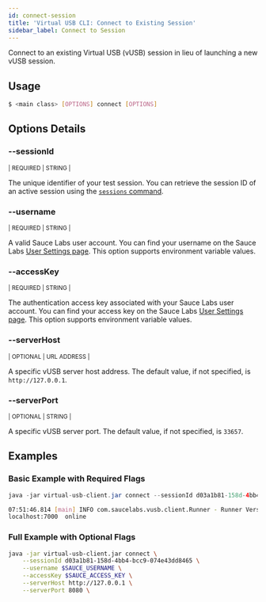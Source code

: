 ```yaml
---
id: connect-session
title: 'Virtual USB CLI: Connect to Existing Session'
sidebar_label: Connect to Session
---
```


Connect to an existing Virtual USB (vUSB) session in lieu of launching a new vUSB session.

## Usage

```bash
$ <main class> [OPTIONS] connect [OPTIONS]
```

## Options Details

### <span className="cli">--sessionId</span>

<div className="cli-desc">
<p><small>| REQUIRED | STRING |</small></p>

The unique identifier of your test session. You can retrieve the session ID of an active session using the [`sessions` command](/dev/cli/virtual-usb/find-sessionid).

</div>

### <span className="cli">--username</span>

<div className="cli-desc">
<p><small>| REQUIRED | STRING |</small></p>

A valid Sauce Labs user account. You can find your username on the Sauce Labs [User Settings page](https://app.saucelabs.com/user-settings). This option supports environment variable values.

</div>

### <span className="cli">--accessKey</span>

<div className="cli-desc">
<p><small>| REQUIRED | STRING |</small></p>

The authentication access key associated with your Sauce Labs user account. You can find your access key on the Sauce Labs [User Settings page](https://app.saucelabs.com/user-settings). This option supports environment variable values.

</div>

### <span className="cli">--serverHost</span>

<div className="cli-desc">
<p><small>| OPTIONAL | URL ADDRESS |</small></p>

A specific vUSB server host address. The default value, if not specified, is `http://127.0.0.1`.

</div>

### <span className="cli">--serverPort</span>

<div className="cli-desc">
<p><small>| OPTIONAL | STRING |</small></p>

A specific vUSB server port. The default value, if not specified, is `33657`.

</div>

## Examples

### Basic Example with Required Flags

```java title="Connection Request"
java -jar virtual-usb-client.jar connect --sessionId d03a1b81-158d-4bb4-bcc9-074e43dd8465 --username $SAUCE_USERNAME --accessKey $SAUCE_ACCESS_KEY
```

```bash title="Sample Response"
07:51:46.814 [main] INFO com.saucelabs.vusb.client.Runner - Runner Version 2.0.0
localhost:7000  online
```

### Full Example with Optional Flags

```bash
java -jar virtual-usb-client.jar connect \
    --sessionId d03a1b81-158d-4bb4-bcc9-074e43dd8465 \
    --username $SAUCE_USERNAME \
    --accessKey $SAUCE_ACCESS_KEY \
    --serverHost http://127.0.0.1 \
    --serverPort 8080 \
```
